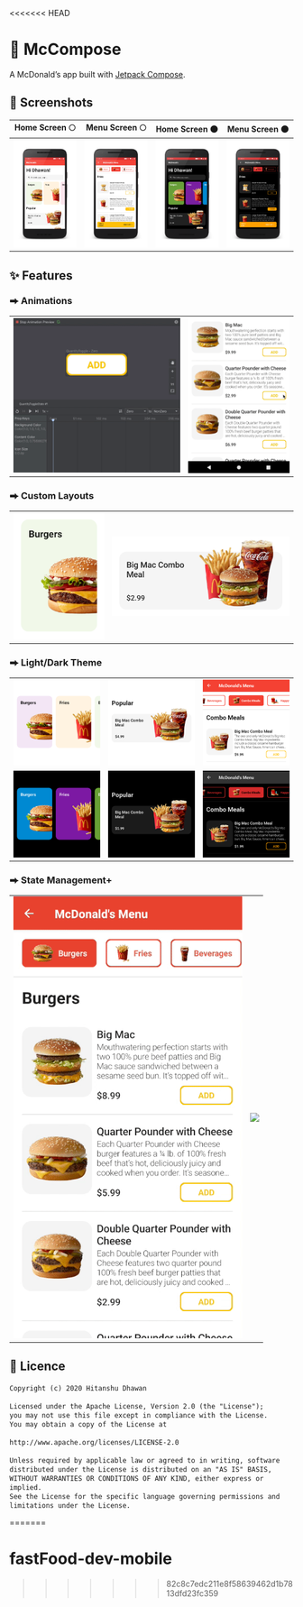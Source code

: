 <<<<<<< HEAD
# 🍔 McCompose

A McDonald’s app built with [Jetpack Compose](https://developer.android.com/jetpack/compose).

## 📱 Screenshots

| Home Screen 🌕                    | Menu Screen 🌕                    | Home Screen 🌑 | Menu Screen 🌑                   |
|-----------------------------------|-----------------------------------| ---- |----------------------------------|
| ![](images/home-screen-light.png) | ![](images/menu-screen-light.png) | ![](images/home-screen-dark.png) | ![](images/menu-screen-dark.png) |

## ✨ Features

### ⮕ Animations
|  |  |
| ---- | ---- |
| ![](images/quantity-toggle-animation-ide.gif) | ![](images/menu-screen-cart-button-animation.gif) |0000

### ⮕ Custom Layouts
|  |  |
| ---- | ---- |
| ![](images/spotlight-card-ui.png) | ![](images/menu-item-card-ui.png) |

### ⮕ Light/Dark Theme
|  |  |  |
| ---- | ---- | ---- |
| ![](images/light-theme-ui-1.png) | ![](images/light-theme-ui-2.png) | ![](images/light-theme-ui-3.png) |
| ![](images/dark-theme-ui-1.png) | ![](images/dark-theme-ui-2.png) | ![](images/dark-theme-ui-3.png) |

### ⮕ State Management+
|  |  |
| ---- | ---- |
| ![](images/menu-screen-state-management-1.gif) | ![](images/menu-screen-state-management-2.gif) |

## 📄 Licence
```
Copyright (c) 2020 Hitanshu Dhawan

Licensed under the Apache License, Version 2.0 (the "License");
you may not use this file except in compliance with the License.
You may obtain a copy of the License at

http://www.apache.org/licenses/LICENSE-2.0

Unless required by applicable law or agreed to in writing, software
distributed under the License is distributed on an "AS IS" BASIS,
WITHOUT WARRANTIES OR CONDITIONS OF ANY KIND, either express or implied.
See the License for the specific language governing permissions and
limitations under the License.
```
=======
# fastFood-dev-mobile
>>>>>>> 82c8c7edc211e8f58639462d1b7813dfd23fc359
